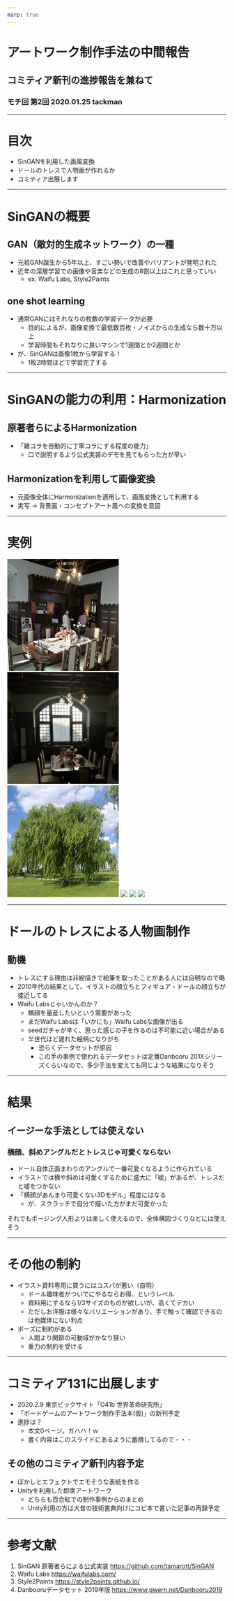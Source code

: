 ```yaml
---
marp: true
---
```


# アートワーク制作手法の中間報告

## コミティア新刊の進捗報告を兼ねて

### モチ回 第2回 2020.01.25 tackman

---

# 目次

- SinGANを利用した画風変換
- ドールのトレスで人物画が作れるか
- コミティア出展します
  
---

# SinGANの概要

## GAN（敵対的生成ネットワーク）の一種

- 元祖GAN誕生から5年以上、すごい勢いで改善やバリアントが発明された
- 近年の深層学習での画像や音楽などの生成の8割以上はこれと思っていい
  - ex. Waifu Labs, Style2Paints

## one shot learning

- 通常GANにはそれなりの枚数の学習データが必要
  - 目的によるが、画像変換で最低数百枚・ノイズからの生成なら数十万以上
  - 学習時間もそれなりに良いマシンで1週間とか2週間とか
- が、SinGANは画像1枚から学習する！
  - 1枚2時間ほどで学習完了する

---

# SinGANの能力の利用：Harmonization

## 原著者らによるHarmonization

- 「雑コラを自動的に丁寧コラにする程度の能力」
  - 口で説明するより公式実装のデモを見てもらった方が早い

## Harmonizationを利用して画像変換

- 元画像全体にHarmonizationを適用して、画風変換として利用する
- 実写 → 背景画・コンセプトアート風への変換を意図

---

# 実例

![](img/in01.jpg) ![](img/in02.jpg)  ![](img/in03.jpg)
![](img/out01.jpg) ![](img/out02.jpg)  ![](img/out03.jpg)


---

# ドールのトレスによる人物画制作

## 動機

- トレスにする理由は非絵描きで絵筆を取ったことがある人には自明なので略
- 2010年代の結果として、イラストの顔立ちとフィギュア・ドールの顔立ちが接近してる
- Waifu Labsじゃいかんのか？
  - 横顔を量産したいという需要があった
  - まだWaifu Labsは「いかにも」Waifu Labsな画像が出る
  - seedガチャが辛く、思った感じの子を作るのは不可能に近い場合がある
  - 半世代ほど遅れた絵柄になりがち
    - 恐らくデータセットが原因
    - この手の事例で使われるデータセットは定番Danbooru 201Xシリーズくらいなので、多少手法を変えても同じような結果になりそう

---

# 結果

## イージーな手法としては使えない

### 横顔、斜めアングルだとトレスじゃ可愛くならない

- ドール自体正面まわりのアングルで一番可愛くなるように作られている
- イラストでは横や斜めは可愛くするために盛大に「嘘」があるが、トレスだと嘘をつかない
- 「横顔があんまり可愛くない3Dモデル」程度にはなる
  - が、スクラッチで自分で描いた方がまだ可愛かった

それでもポージング人形よりは楽しく使えるので、全体構図づくりなどには使えそう

---

# その他の制約

- イラスト資料専用に買うにはコスパが悪い（自明）
  - ドール趣味者がついでにやるならお得、というレベル
  - 資料用にするなら1/3サイズのものが欲しいが、高くてデカい
  - ただしお洋服は様々なバリエーションがあり、手で触って確認できるのは他媒体にない利点
- ポーズに制約がある
  - 人間より関節の可動域がかなり狭い
  - 重力の制約を受ける

---

# コミティア131に出展します

- 2020.2.9 東京ビックサイト「O41b 世界革命研究所」
- 「ボードゲームのアートワーク制作手法本(仮)」の新刊予定
- 進捗は？
  - 本文0ページ。ガハハ！ｗ
  - 書く内容はこのスライドにあるように蓄積してるので・・・

## その他のコミティア新刊内容予定

- ぼかしとエフェクトでエモそうな表紙を作る
- Unityを利用した即席アートワーク
  - どちらも百合紅での制作事例からのまとめ
  - Unity利用の方は大昔の技術書典向けにコピ本で書いた記事の再録予定

---

# 参考文献

1. SinGAN 原著者らによる公式実装 https://github.com/tamarott/SinGAN
1. Waifu Labs https://waifulabs.com/
2. Style2Paints https://style2paints.github.io/
3. Danbooruデータセット 2019年版 https://www.gwern.net/Danbooru2019